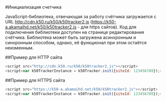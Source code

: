 #Инициализация счетчика

JavaScript-библиотека, отвечающая за работу счётчика загружается с URL http://cdn.k50.ru/k50/k50tracker2.js (https://k50-a.akamaihd.net/k50/k50tracker2.js - для https сайтов).
Код для подключения библиотеки доступен на странице редактирования счётчика. Библиотека может быть загружена асинхронным и синхронным способом, однако, её функционал при этом остаётся неизменным.

##Пример для HTTP сайта

```js
<script src="http://cdn.k50.ru/k50/k50tracker2.js"></script>
<script>var k50TrackerInstance = k50Tracker.init({siteId: 123456789});</script>
```

##Пример для HTTPS сайта

```js
<script src="https://k50-a.akamaihd.net/k50/k50tracker2.js"></script>
<script>var k50TrackerInstance = k50Tracker.init({siteId: 123456789});</script>
```